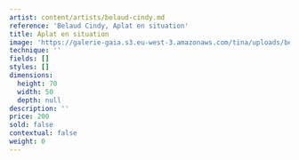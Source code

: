 ```yaml
---
artist: content/artists/belaud-cindy.md
reference: 'Belaud Cindy, Aplat en situation'
title: Aplat en situation
image: 'https://galerie-gaia.s3.eu-west-3.amazonaws.com/tina/uploads/belaud-cindy/CindyBelaud_GAMMES_2021.jpeg'
technique: ''
fields: []
styles: []
dimensions:
  height: 70
  width: 50
  depth: null
description: ''
price: 200
sold: false
contextual: false
weight: 0
---
```



